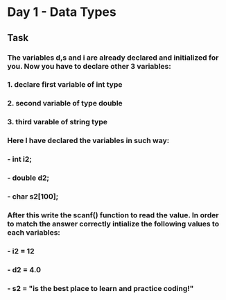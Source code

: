 # Day 1 - Data Types 
## Task  
### The variables d,s and i are already declared and initialized for you. Now you have to declare other 3 variables:
### 1. declare first variable of int type
### 2. second variable of type double 
### 3. third varable of string type 
### Here I have declared the variables in such way:
### - int i2;
### - double d2;
### - char s2[100];
### After this write the scanf() function to read the value. In order to match the answer correctly intialize the following values to each variables:
### - i2 = 12
### - d2 = 4.0
### - s2 = "is the best place to learn and practice coding!"


